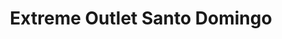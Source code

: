 ---
title: "Extreme Outlet Santo Domingo"
url: /santo-domingo/extreme-outlet-santo-domingo/
shop: Computer
---